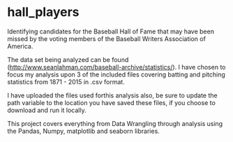 # hall_players
Identifying candidates for the Baseball Hall of Fame that may have been missed by the voting members of the Baseball Writers Association
of America.

The data set being analyzed can be found (http://www.seanlahman.com/baseball-archive/statistics/). I have chosen to focus my analysis
upon 3 of the included files covering batting and pitching statistics from 1871 - 2015 in .csv format. 

I have uploaded the files used forthis analysis also, be sure to update the path variable to the location you have saved these files, if
you choose to download and run it locally.

This project covers everything from Data Wrangling through analysis using the Pandas, Numpy, matplotlib and seaborn libraries.


